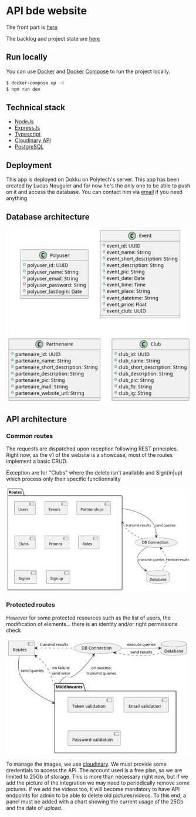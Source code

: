 # API bde website

The front part is [here](https://github.com/iusildra/bde-website-front)

The backlog and project state are [here](https://miro.com/welcomeonboard/QlBGdUM0UVhVd2FVUm9TYXBrZHFhb1FwNzdIcnBVeHJCa0FUVmpQMTYyN0phQ1FRWXl4Sm1BMUprWlVLNTZwOHwzNDU4NzY0NTI5NDA2MzU1NDQ4?share_link_id=723413879718)

## Run locally

You can use [Docker](https://www.docker.com/) and [Docker Compose](https://docs.docker.com/compose/) to run the project locally.

```bash
$ docker-compose up -d
$ npm run dev
```

## Technical stack

- [NodeJs](https://nodejs.org/en/)
- [ExpressJs](https://expressjs.com/)
- [Typescript](https://www.typescriptlang.org/)
- [Cloudinary API](https://cloudinary.com/)
- [PostgreSQL](https://www.postgresql.org/)

## Deployment

This app is deployed on Dokku on Polytech's server. This app has been created by Lucas Nouguier and for now he's the only one to be able to push on it and access the database. You can contact him via [email](mailto:lucas.nouguier@etu.umontpellier.fr) if you need anything

## Database architecture

![database entities](doc/db.png)

## API architecture

### Common routes

The requests are dispatched upon reception following REST principles. Right now, as the v1 of the website is a showcase, most of the routes implement a basic CRUD.

Exception are for "Clubs" where the delete isn't available and Sign(in|up) which process only their specific functionnality

![architecture](doc/Router.png)

### Protected routes

However for some protected resources such as the list of users, the modification of elements... there is an identity and/or right permissions check

![protected resources architecture](doc/protectedResources.png)

To manage the images, we use [cloudinary](https://cloudinary.com/). We must provide some credentials to access the API. The account used is a free plan, so we are limited to 25Gb of storage. This is more than necessary right now, but if we add the picture of the integration we may need to periodically remove some pictures. If we add the videos too, it will become mandatory to have API endpoints for admin to be able to delete old pictures/videos.
To this end, a panel must be added with a chart showing the current usage of the 25Gb and the date of upload.
